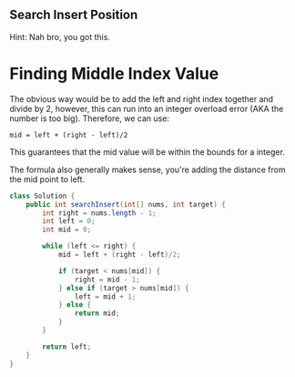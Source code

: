 ## Search Insert Position

Hint: Nah bro, you got this.

# Finding Middle Index Value
The obvious way would be to add the left and right index together and divide by 2, however, this can run into an integer overload error (AKA the number is too big). Therefore, we can use:

    mid = left + (right - left)/2 

This guarantees that the mid value will be within the bounds for a integer. 

The formula also generally makes sense, you're adding the distance from the mid point to left.


``` java
class Solution {
    public int searchInsert(int[] nums, int target) {
        int right = nums.length - 1;
        int left = 0;
        int mid = 0;

        while (left <= right) {
            mid = left + (right - left)/2;

            if (target < nums[mid]) {
                right = mid - 1;
            } else if (target > nums[mid]) {
                left = mid + 1;
            } else {
                return mid;
            }
        }

        return left;
    }
}
